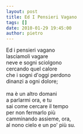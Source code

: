 ```yaml
---
layout: post
title: Ed I Pensieri Vagano
tags: []
date: 2010-01-29 19:45:00
author: pietro
---
```

Ed i pensieri vagano<br/>lasciamoli vagare<br/>neve e sogni sciolgono<br/>cercando quel calore<br/>che i sogni d'oggi perdono<br/>dinanzi a ogni dolore;<br/><br/>ma è un altro domani<br/>a parlarmi ora, e tu<br/>sai come cercare il tempo<br/>per non fermarlo più<br/>camminando assieme, ora,<br/>al nono cielo e un po' più su.

